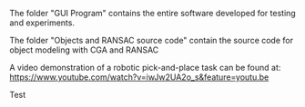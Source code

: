 The folder "GUI Program" contains the entire software developed for testing and experiments.

The folder "Objects and RANSAC source code" contain the source code for object modeling with CGA and RANSAC

A video demonstration of a robotic pick-and-place task can be found at:
https://www.youtube.com/watch?v=iwJw2UA2o_s&feature=youtu.be

Test
